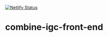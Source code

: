 [![Netlify Status](https://api.netlify.com/api/v1/badges/84bb4b01-c0aa-4b99-a135-957d52c37ade/deploy-status)](https://app.netlify.com/sites/combineigc/deploys)

# combine-igc-front-end
